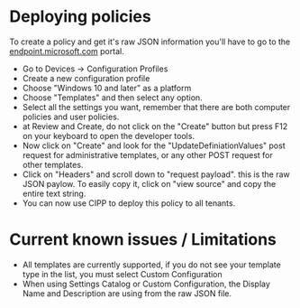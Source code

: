 # Deploying policies

To create a policy and get it's raw JSON information you'll have to go to the [endpoint.microsoft.com](https://endpoint.microsoft.com) portal.

- Go to Devices -> Configuration Profiles
- Create a new configuration profile
- Choose "Windows 10 and later" as a platform
- Choose "Templates" and then select any option.
- Select all the settings you want, remember that there are both computer policies and user policies.
- at Review and Create, do not click on the "Create" button but press F12 on your keyboard to open the developer tools.
- Now click on "Create" and look for the "UpdateDefiniationValues" post request for administrative templates, or any other POST request for other templates. 
- Click on "Headers" and scroll down to "request payload". this is the raw JSON paylow. To easily copy it, click on "view source" and copy the entire text string.
- You can now use CIPP to deploy this policy to all tenants.



# Current known issues / Limitations

- All templates are currently supported, if you do not see your template type in the list, you must select Custom Configuration
- When using Settings Catalog or Custom Configuration, the Display Name and Description are using from the raw JSON file.